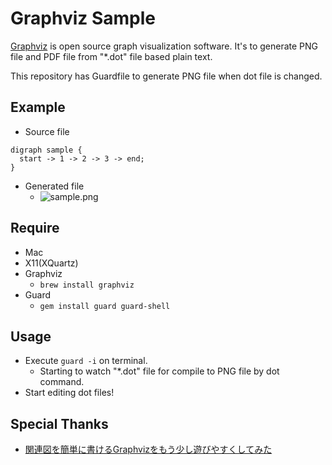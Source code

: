 Graphviz Sample
===============

[Graphviz](http://www.graphviz.org/) is open source graph visualization software.
It's to generate PNG file and PDF file from "*.dot" file based plain text.

This repository has Guardfile to generate PNG file when dot file is changed.


## Example

- Source file
```
digraph sample {
  start -> 1 -> 2 -> 3 -> end;
}
```

- Generated file
  - ![sample.png](https://raw.github.com/wiki/betahikaru/graphviz-sample/images/readme/sample.png)

## Require

- Mac
- X11(XQuartz)
- Graphviz
  - ```brew install graphviz```
- Guard
  - ```gem install guard guard-shell```

## Usage

- Execute ```guard -i``` on terminal.
  - Starting to watch "*.dot" file for compile to PNG file by dot command.
- Start editing dot files!

## Special Thanks
- [関連図を簡単に書けるGraphvizをもう少し遊びやすくしてみた](http://blog.mah-lab.com/2014/01/20/graphviz/)
